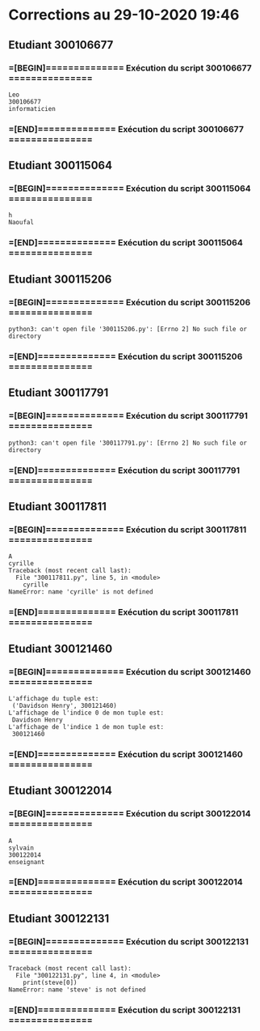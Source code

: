 # Corrections au 29-10-2020 19:46

## Etudiant 300106677 
###  =[BEGIN]============== Exécution du script 300106677 =============== 
```
Leo
300106677
informaticien
```
###  =[END]============== Exécution du script 300106677 =============== 
## Etudiant 300115064 
###  =[BEGIN]============== Exécution du script 300115064 =============== 
```
h
Naoufal
```
###  =[END]============== Exécution du script 300115064 =============== 
## Etudiant 300115206 
###  =[BEGIN]============== Exécution du script 300115206 =============== 
```
python3: can't open file '300115206.py': [Errno 2] No such file or directory
```
###  =[END]============== Exécution du script 300115206 =============== 
## Etudiant 300117791 
###  =[BEGIN]============== Exécution du script 300117791 =============== 
```
python3: can't open file '300117791.py': [Errno 2] No such file or directory
```
###  =[END]============== Exécution du script 300117791 =============== 
## Etudiant 300117811 
###  =[BEGIN]============== Exécution du script 300117811 =============== 
```
A
cyrille
Traceback (most recent call last):
  File "300117811.py", line 5, in <module>
    cyrille
NameError: name 'cyrille' is not defined
```
###  =[END]============== Exécution du script 300117811 =============== 
## Etudiant 300121460 
###  =[BEGIN]============== Exécution du script 300121460 =============== 
```
L'affichage du tuple est:
 ('Davidson Henry', 300121460)
L'affichage de l'indice 0 de mon tuple est:
 Davidson Henry
L'affichage de l'indice 1 de mon tuple est:
 300121460
```
###  =[END]============== Exécution du script 300121460 =============== 
## Etudiant 300122014 
###  =[BEGIN]============== Exécution du script 300122014 =============== 
```
A
sylvain
300122014
enseignant
```
###  =[END]============== Exécution du script 300122014 =============== 
## Etudiant 300122131 
###  =[BEGIN]============== Exécution du script 300122131 =============== 
```
Traceback (most recent call last):
  File "300122131.py", line 4, in <module>
    print(steve[0])
NameError: name 'steve' is not defined
```
###  =[END]============== Exécution du script 300122131 =============== 
